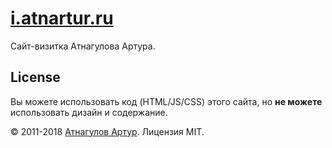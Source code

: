 # [i.atnartur.ru](http://i.atnartur.ru)

Сайт-визитка Атнагулова Артура.

## License

Вы можете использовать код (HTML/JS/CSS) этого сайта, но **не можете** использовать дизайн и содержание.

&copy; 2011-2018 [Атнагулов Артур](http://i.atnartur.ru). Лицензия MIT.
